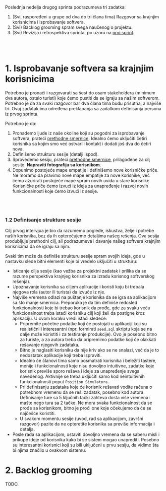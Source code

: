 Poslednja nedelja drugog sprinta podrazumeva tri zadatka:

1. (Svi, raspoređeni u grupe od dva do tri člana tima) Razgovor sa krajnjim korisnicima i isprobavanje softvera.
2. (Svi) Backlog grooming spram svega naučenog o projektu.
3. (Svi) Revizija i retrospektiva sprinta, po uzoru na [prvi sprint](https://github.com/psw-ftn/supportive-information/blob/master/s1/w2/s1e-review-retrospective.md).
<br><br><br><br>
# 1. Isprobavanje softvera sa krajnjim korisnicima
Potrebno je pronaći i razgovarati sa šest do osam stakeholdera (minimum dva autora, ostalo turisti) koje ćemo pustiti da se igraju sa našim softverom. Potrebno je da za svaki razgovor bar dva člana tima budu prisutna, a najviše tri. Ovaj zadatak ima određena preklapanja sa zadatkom definisanja persona iz prvog sprinta.

Potrebno je da:

1. Pronađemo ljude iz naše okoline koji su pogodni za isprobavanje softvera, prateći [prethodne smernice](https://github.com/psw-ftn/supportive-information/blob/master/s1/w2/s1c-customers.md#1-pronalazak-pogodnih-ljudi-za-intervju). Idealno ćemo uključiti četiri korisnika sa kojim smo već ostvarili kontakt i dodati još dva do četiri nova.
2. Definišemo strukturu sesije (detalji ispod).
3. Sprovedemo sesiju, prateći [prethodne smernice](https://github.com/psw-ftn/supportive-information/blob/master/s1/w2/s1c-customers.md#3-sprovo%C4%91enje-intervjua), prilagođene za cilj sesije. **Napraviti fotografiju sa korisnikom**.
4. Dopunimo postojeće mape empatije i definišemo nove korisničke priče. Ne moramo da pravimo nove mape empatije za nove korisnike, već ćemo ažurirati postojeće mape spram novih uvida u stare korisnike. Korisničke priče ćemo izvući iz ideja za unapređenje i razvoj novih funkcionalnosti koje ćemo izvući iz sesije.
<br><br><br><br>

### 1.2 Definisanje strukture sesije
Cilj prvog intervjua je bio da razumemo poglede, iskustva, želje i potrebe naših korisnika, bez da ih opterećujemo detaljima našeg rešenja. Ova sesija produbljuje prethodni cilj, ali podrazumeva i davanje našeg softvera krajnjim korisnicima da se igraju sa njim.

Svaki tim može da definiše strukturu sesije spram svojih ideja, gde u nastavku slede bitni elementi koje bi vredelo uključiti u strukturu:

- Isticanje cilja sesije (kao vežba za projektni zadatak i prilika da se razume perspektiva krajnjeg korisnika za izradu korisnog softverskog rešenja).
- Upoznavanje korisnika sa ciljem aplikacije i koristi koju bi trebala njegova rola (autor ili turista) da izvuče iz nje.
- Najviše vremena odlazi na puštanje korisnika da se igra sa aplikacijom sa što manje smernica. Preporuka je da tim definiše redosled funkcionalnosti koje bi trebao korisnik da prođe, gde za svaku veću funkcionalnost treba istaći korisniku cilj koji želi da postigne kroz aplikaciju. U ovom koraku vredi istaći sledeće:
   - Pripremite početne podatke koji će postojati u aplikaciji koji su realistični i interesantni (npr. formirati `seed.sql` skriptu koja se na dalje može koristiti i za testiranje produkcije). Ovo je posebno bitno za turiste, a za autora treba da pripremimo podatke koji će olakšati rešavanje njegovih zadataka.
   - Bitno je naglasiti korisniku da nije kriv ako se ne snalazi, već da je to nedostatak aplikacije koji treba ispraviti.
   - Idealno će članovi tima samo posmatrati korisnika i beležiti tastere, menije i funkcionalnosti koje nisu dovoljno intuitivne, zadatke koje korisnik previše sporo rešava i ideje za unapređenje svega navedenog. Aktivnije se treba uključiti samo kod neintuitivnih funkcionalnosti poput `Position Simulatora`.
   - Pri definisanju zadataka koje će korisnik rešavati vodite računa o potrebnom vremenu da se reši zadatak, posebno kod autora. Definisanje ture sa 5 ključnih tački zahteva dosta više vremena i mašte nego tura sa 2 tačke. Ne mora svaka funkcionalnost da se prođe sa korisnikom, bitno je proći one koje očekujemo da će se najčešće koristiti.
   - U svakom momentu sesije (uvod, rad sa aplikacijom, završni razgovor) pazite da ne opteretite korisnika sa previše informacija i detalja.
- Posle rada sa aplikacijom, ostaviti dovoljno vremena da se saberu misli i prikupe ideje od korisnika kako bi se sistem mogao unaprediti. Posebno su interesantni korisnici koji su bili uključeni u prvu sesiju, da vidimo šta bi njima značilo u ovakvom sistemu.

# 2. Backlog grooming
TODO.

